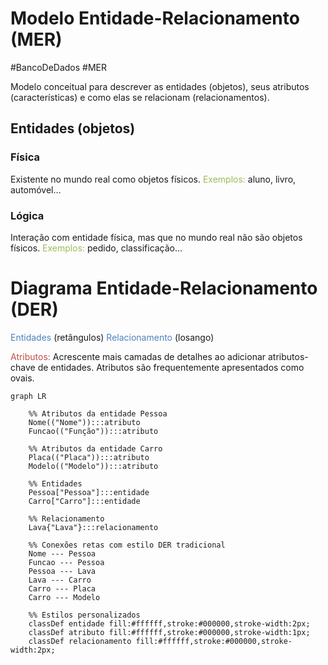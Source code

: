 
# Modelo Entidade-Relacionamento (MER)

#BancoDeDados #MER

Modelo conceitual para descrever as entidades (objetos), seus atributos (características) e como elas se relacionam (relacionamentos).

## Entidades (objetos)

### Física

Existente no mundo real como objetos físicos.
<font color="#9bbb59">Exemplos:</font> aluno, livro, automóvel…

### Lógica

Interação com entidade física, mas que no mundo real não são objetos físicos.
<font color="#9bbb59">Exemplos:</font> pedido, classificação…



# Diagrama Entidade-Relacionamento (DER)




<font color="#4f81bd">Entidades</font> (retângulos)                                                                                  <font color="#4f81bd">Relacionamento</font> (losango)

<font color="#c0504d">Atributos:</font> Acrescente mais camadas de detalhes ao adicionar atributos-chave de entidades. Atributos são frequentemente apresentados como ovais.



```mermaid
graph LR

    %% Atributos da entidade Pessoa
    Nome(("Nome")):::atributo
    Funcao(("Função")):::atributo

    %% Atributos da entidade Carro
    Placa(("Placa")):::atributo
    Modelo(("Modelo")):::atributo

    %% Entidades
    Pessoa["Pessoa"]:::entidade
    Carro["Carro"]:::entidade

    %% Relacionamento
    Lava{"Lava"}:::relacionamento

    %% Conexões retas com estilo DER tradicional
    Nome --- Pessoa
    Funcao --- Pessoa
    Pessoa --- Lava
    Lava --- Carro
    Carro --- Placa
    Carro --- Modelo

    %% Estilos personalizados
    classDef entidade fill:#ffffff,stroke:#000000,stroke-width:2px;
    classDef atributo fill:#ffffff,stroke:#000000,stroke-width:1px;
    classDef relacionamento fill:#ffffff,stroke:#000000,stroke-width:2px;